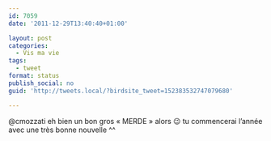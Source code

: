 ```yaml
---
id: 7059
date: '2011-12-29T13:40:40+01:00'

layout: post
categories:
  - Vis ma vie
tags:
  - tweet
format: status
publish_social: no
guid: 'http://tweets.local/?birdsite_tweet=152383532747079680'

---
```


@cmozzati eh bien un bon gros « MERDE » alors 😉 tu commencerai l’année avec une très bonne nouvelle ^^
